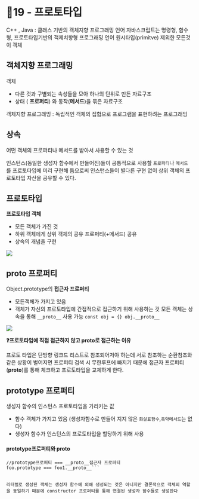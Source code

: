 # 📒19 - 프로토타입
C++ , Java : 클래스 기반의 객체지향 프로그래밍 언어
자바스크립트는 명령형, 함수형, 프로토타입기반의 객제치향형 프로그래밍 언어
원시타입(primitve) 제외한 모든것이 객체

## 객체지향 프로그래밍
객체
- 다른 것과 구별되는 속성들을 모아 하나의 단위로 만든 자료구조
- 상태 ( **프로퍼티**) 와 동작(**메서드**)을 묶은 자료구조

객체지향 프로그래밍 : 독립적인 객체의 집합으로 프로그램을 표현하려는 프로그래밍

## 상속
어떤 객체의 프로퍼티나 메서드를 받아서 사용할 수 있는 것

인스턴스(동일한 생성자 함수에서 만들어진)들이 공통적으로 사용할 `프로퍼티`나 `메서드` 를 프로토타입에 미리 구현해 둠으로써 인스턴스들이 별다른 구현 없이 상위 객체의 프로토타입 자산을 공유할 수 있다.

## 프로토타입

**프로토타입 객체**

- 모든 객체가 가진 것
- 하위 객체에게 상위 객체의 공유 프로퍼티(+메서드) 공유
- 상속의 개념을 구현

![](https://i.imgur.com/djz5LzI.png)

## __proto__ 프로퍼티
Object.prototype의 **접근자 프로퍼티**
- 모든객체가 가지고 있음
- 객체가 자신의 프로토타입에 간접적으로 접근하기 위해 사용하는 것
모든 객체는 상속을 통해 `__proto__` 사용 가능
`const obj = {}
obj.__proto__`

![](https://i.imgur.com/IKTK4ds.png)



**❓프로토타입에 직접 접근하지 않고 proto로 접근하는 이유**

프로토 타입은 단방향 링크드 리스트로 참조되어저야 하는데 서로 참조하는 순환참조와 같은 상황이 벌어지면 프로퍼티 검색 시 무한루프에 빠지기 때문에 접근자 프로퍼티(__proto__)를 통해 체크하고 프로토타입을 교체하게 한다.

## prototype 프로퍼티
생성자 함수의 인스턴스 프로토타입을 가리키는 값
- 함수 객체가 가지고 있음 (생성자함수로 만들어 지지 않은 `화살표함수`,`축약메서드`는 없다)
- 생성자 함수가 인스턴스의 프로토타입을 할당하기 위해 사용

#### prototype프로퍼티와 __proto__
```javascript=
//prototype프로퍼티 === __proto__접근자 프로퍼티
foo.prototype === foo1.__proto__```


리터럴로 생성된 객체는 생성자 함수에 의해 생성되는 것은 아니지만 결론적으로 객체의 역할을 동일하기 때문에 constructor 프로퍼티를 통해 연결된 생성자 함수들로 생성한다
